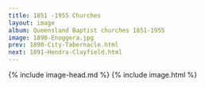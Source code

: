 ```yaml
---
title: 1851 -1955 Churches
layout: image
album: Queensland Baptist churches 1851-1955
image: 1890-Enoggera.jpg
prev: 1890-City-Tabernacle.html
next: 1891-Hendra-Clayfield.html
---
```

 {% include image-head.md %}
{% include image.html %}